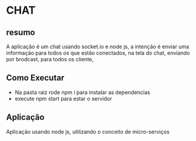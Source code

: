 <h1> CHAT </h1>

## resumo
A aplicação é um chat usando socket.io e node js, a intenção é enviar uma informação para todos os que estão conectados, na tela do chat, enviando por brodcast, para todos os cliente, 

## Como Executar
- Na pasta raiz rode npm i para instalar as dependencias
- execute npm start para estar o servidor

## Aplicação
Aplicação usando node js, utilizando o conceito de micro-serviços
